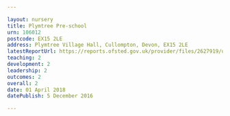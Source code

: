 ```yaml
---

layout: nursery
title: Plymtree Pre-school
urn: 106012
postcode: EX15 2LE
address: Plymtree Village Hall, Cullompton, Devon, EX15 2LE
latestReportUrl: https://reports.ofsted.gov.uk/provider/files/2627919/urn/106012.pdf
teaching: 2
development: 2
leadership: 2
outcomes: 2
overall: 2
date: 01 April 2018 
datePublish: 5 December 2016

---
```


